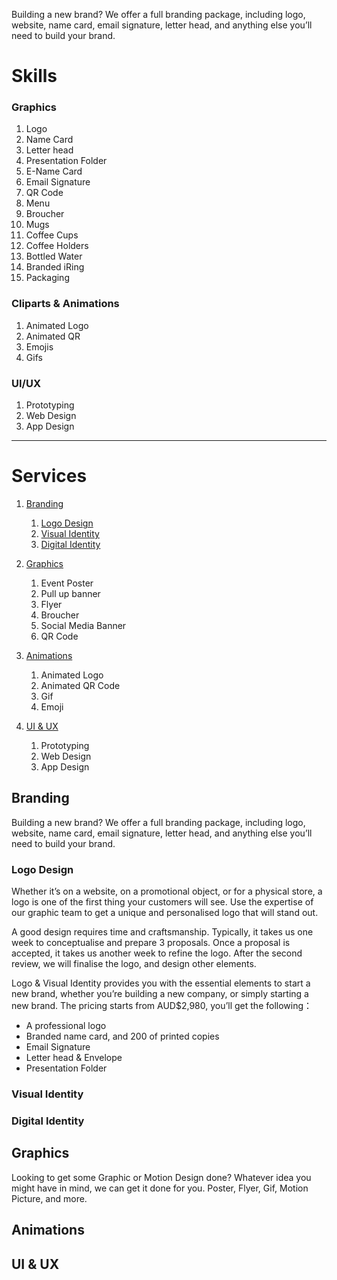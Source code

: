 Building a new brand? We offer a full branding package, including logo, website, name card, email signature, letter head, and anything else you’ll need to build your brand.

# Skills

### Graphics
1. Logo
1. Name Card
1. Letter head
1. Presentation Folder
1. E-Name Card
1. Email Signature
1. QR Code
1. Menu
1. Broucher
1. Mugs
1. Coffee Cups
1. Coffee Holders
1. Bottled Water
1. Branded iRing
1. Packaging

### Cliparts & Animations
1. Animated Logo
1. Animated QR
1. Emojis
1. Gifs

### UI/UX
1. Prototyping
1. Web Design
1. App Design

---

# Services

1. [Branding](##branding)
    1. [Logo Design](#logo-design)
    1. [Visual Identity](#visual-dentity)
    1. [Digital Identity](#digital-identity)

1. [Graphics](#graphics)
    1. Event Poster
    1. Pull up banner
    1. Flyer
    1. Broucher
    1. Social Media Banner
    1. QR Code

1. [Animations](#animations)
    1. Animated Logo
    1. Animated QR Code
    1. Gif
    1. Emoji

1. [UI & UX](#ui-&-ux)
    1. Prototyping
    1. Web Design
    1. App Design

## Branding

Building a new brand? We offer a full branding package, including logo, website, name card, email signature, letter head, and anything else you’ll need to build your brand.

### Logo Design

Whether it’s on a website, on a promotional object, or for a physical store, a logo is one of the first thing your customers will see. Use the expertise of our graphic team to get a unique and personalised logo that will stand out.

A good design requires time and craftsmanship. Typically, it takes us one week to conceptualise and prepare 3 proposals. Once a proposal is accepted, it takes us another week to refine the logo. After the second review, we will finalise the logo, and design other elements.

Logo & Visual Identity provides you with the essential elements to start a new brand, whether you’re building a new company, or simply starting a new brand. The pricing starts from AUD$2,980, you’ll get the following：
    
* A professional logo
* Branded name card, and 200 of printed copies
* Email Signature
* Letter head & Envelope
* Presentation Folder
    
### Visual Identity
### Digital Identity

## Graphics

Looking to get some Graphic or Motion Design done? Whatever idea you might have in mind, we can get it done for you. Poster, Flyer, Gif, Motion Picture, and more.

## Animations

## UI & UX